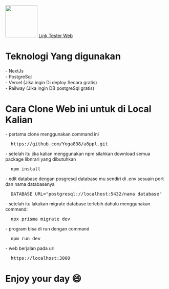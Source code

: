 <img src='https://i.ibb.co/nmhbnsf/Logo-Tem-U.png' width=100px tittle='Tem.u'>
<a href="https://a8ppl.vercel.app">Link Tester Web</a>
<h1>Teknologi Yang digunakan</h1>
<div style="display":flex>
  - NextJs   
  <img src="https://seeklogo.com/images/N/next-js-icon-logo-EE302D5DBD-seeklogo.com.png" width='15px'>
</div>
<div style="display":flex>
  - PostgreSql   
  <img src="https://i.ibb.co/VLXdkXM/icons8-postgresql-48.png" width='15px'>
</div>
<div style="display":flex>
  - Vercel (Jika ingin Di deploy Secara gratis)   
  <img src="https://assets.vercel.com/image/upload/v1588805858/repositories/vercel/logo.png" width='15px'>
</div>
<div style="display":flex>
  - Railway (Jika ingin DB postgreSql gratis)   
  <img src="https://camo.githubusercontent.com/df61f4b2e2cc40922b5290ed53040485ab7167836872ce1aa88d88462e9816ce/68747470733a2f2f7261696c7761792e6170702f6272616e642f6c6f676f2d6c696768742e706e67" width='15px'>
</div>
<h1>Cara Clone Web ini untuk di Local Kalian</h1>
- pertama clone menggunakan command ini
<pre>
  https://github.com/Yoga838/a8ppl.git
</pre>
- setelah itu jika kalian menggunakan npm silahkan download semua package libnrari yang dibutuhkan 
<pre>
  npm install
</pre>
- edit database dengan posgresql database mu sendiri di .env sesuain port dan nama databasenya
<pre>
  DATABASE_URL="postgresql://localhost:5432/nama_database"
</pre>
- setelah itu lakukan migrate database terlebih dahulu menggunakan command:
<pre>
  npx prisma migrate dev
</pre>
- program bisa di run dengan command
<pre>
  npm run dev
</pre>
- web berjalan pada url
<pre>
  https://localhost:3000
</pre>
<h1>Enjoy your day 😄</h1>
